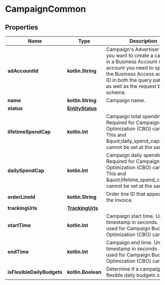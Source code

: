 
# CampaignCommon

## Properties
| Name | Type | Description | Notes |
| ------------ | ------------- | ------------- | ------------- |
| **adAccountId** | **kotlin.String** | Campaign&#39;s Advertiser ID. If you want to create a campaign in a Business Account shared account you need to specify the Business Access advertiser ID in both the query path param as well as the request body schema. |  [optional] |
| **name** | **kotlin.String** | Campaign name. |  [optional] |
| **status** | [**EntityStatus**](EntityStatus.md) |  |  [optional] |
| **lifetimeSpendCap** | **kotlin.Int** | Campaign total spending cap. Required for Campaign Budget Optimization (CBO) campaigns. This and \&quot;daily_spend_cap\&quot; cannot be set at the same time. |  [optional] |
| **dailySpendCap** | **kotlin.Int** | Campaign daily spending cap. Required for Campaign Budget Optimization (CBO) campaigns. This and \&quot;lifetime_spend_cap\&quot; cannot be set at the same time. |  [optional] |
| **orderLineId** | **kotlin.String** | Order line ID that appears on the invoice. |  [optional] |
| **trackingUrls** | [**TrackingUrls**](TrackingUrls.md) |  |  [optional] |
| **startTime** | **kotlin.Int** | Campaign start time. Unix timestamp in seconds. Only used for Campaign Budget Optimization (CBO) campaigns. |  [optional] |
| **endTime** | **kotlin.Int** | Campaign end time. Unix timestamp in seconds. Only used for Campaign Budget Optimization (CBO) campaigns. |  [optional] |
| **isFlexibleDailyBudgets** | **kotlin.Boolean** | Determine if a campaign has flexible daily budgets setup. |  [optional] |



